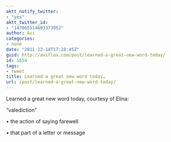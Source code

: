 ```yaml
---
aktt_notify_twitter:
- "yes"
aktt_twitter_id:
- "147065514693373952"
author: Avi
categories:
- none
date: "2011-12-14T17:28:45Z"
guid: http://aviflax.com/post/learned-a-great-new-word-today/
id: 1654
tags:
- tweet
title: Learned a great new word today…
url: /post/learned-a-great-new-word-today/
---
```

Learned a great new word today, courtesy of Elina:
  
“valediction”
    
• the action of saying farewell
      
• that part of a letter or message